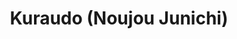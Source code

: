 --- 
title: "Kuraudo (Noujou Junichi)"
publishdate: "2019-6-26T16:48:46+02:00"
src: "https://365manga.net/manga/kuraudo-noujou-junichi"
image: "https://data.365manga.net/images/thumbnails/15930-kuraudo-noujou-junichi.jpg"
description: "The Tokyo Metro central computer has been cracked! Out of the chaos of wild passengers and a frantic transport ministry, Cloud's story begins. A child prodigy who has grown up into a black hat hacker strives to fulfil his impossible dream of making a kingdom on top of the clouds! But how will he do this and what will the government and police even allow him to try?"
---